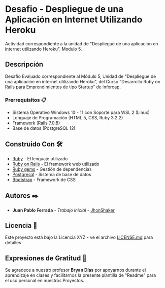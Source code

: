 # Desafio - Despliegue de una Aplicación en Internet Utilizando Heroku

Actividad correspondiente a la unidad de "Despliegue de una aplicación en internet utilizando Heroku", Modulo 5.

## Descripción

Desafio Evaluado correspondiente al Módulo 5, Unidad de "Despliegue de una aplicación en internet utilizando Heroku", del Curso "Desarrollo Ruby on Rails para Emprendimientos de tipo Startup" de Inforcap.

### Prerrequisitos 📋

- Sistema Operativo Windows 10 - 11 con Soporte para WSL 2 (Linux)
- Lenguaje de Programación (HTML 5, CSS, Ruby 3.2.2)
- Framework (Rails 7.0.8)
- Base de datos (PostgreSQL 12)

## Construido Con 🛠️

- [Ruby](https://www.ruby-lang.org/es/) - El lenguaje utilizado
- [Ruby on Rails](https://rubyonrails.org) - El framework web utilizado
- [Ruby gems](https://rubygems.org) - Gestión de dependencias
- [Postgresql](https://www.postgresql.org) - Sistema de base de datos
- [Bootstrap](https://getbootstrap.com) - Framework de CSS

## Autores ✒️

- **Juan Pablo Ferrada** - _Trabajo inicial_ - [JhonShaker](https://github.com/JhonShaker)

## Licencia 📄

Este proyecto está bajo la Licencia XYZ - ve el archivo [LICENSE.md](LICENSE.md) para detalles

## Expresiones de Gratitud 🎁

Se agradece a nuestro profesor **Bryan Días** por apoyarnos durante el aprendizaje en clases y facilitarnos la presente plantilla de "Readme" para el uso personal en nuestros Proyectos.

